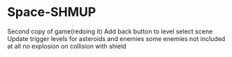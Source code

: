 # Space-SHMUP
Second copy of game(redoing it)
Add back button to level select scene
Update trigger levels for asteroids and enemies
some enemies not included at all
no explosion on collision with shield
